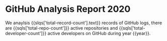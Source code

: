 # GitHub Analysis Report 2020

We anaylsis {{slqs['total-record-count'].text}} records of GitHub logs, there are {{sqls['total-repo-count']}} active repositories and {{sqls['total-developer-count']}} active developers on GitHub during year {{year}}.
